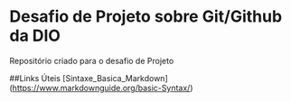 # Desafio de Projeto sobre Git/Github da DIO
Repositório criado para o desafio de Projeto

##Links Úteis
[Sintaxe_Basica_Markdown] (https://www.markdownguide.org/basic-Syntax/)
